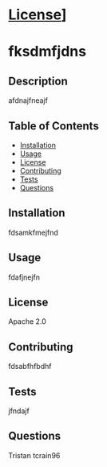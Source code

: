 # [License](https://img.shields.io/badge/License-Apache_2.0-blue.svg)]

# fksdmfjdns

## Description

afdnajfneajf

## Table of Contents

- [Installation](#installation)
- [Usage](#usage)
- [License](#license)
- [Contributing](#contributing)
- [Tests](#tests)
- [Questions](#questions)

## Installation

fdsamkfmejfnd

## Usage

fdafjnejfn

## License

Apache 2.0

## Contributing

fdsabfhfbdhf

## Tests

jfndajf

## Questions

Tristan
tcrain96
